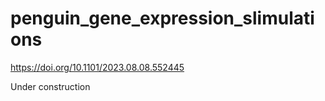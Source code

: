 # penguin_gene_expression_slimulations
https://doi.org/10.1101/2023.08.08.552445

Under construction
